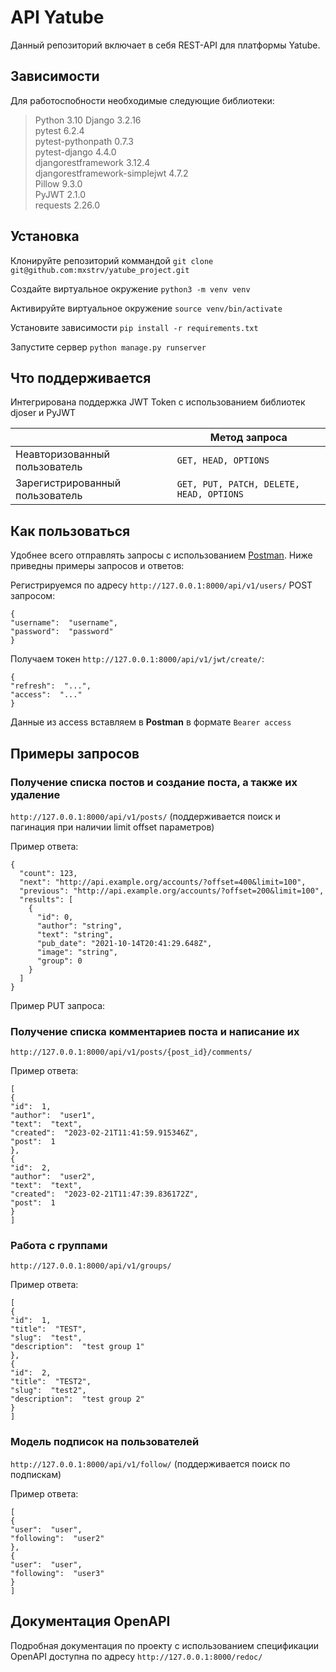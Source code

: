 # API Yatube

Данный репозиторий включает в себя REST-API для платформы Yatube.


## Зависимости

Для работоспобности необходимые следующие библиотеки:
>Python 3.10
Django 3.2.16  
pytest 6.2.4  
pytest-pythonpath 0.7.3  
pytest-django 4.4.0  
djangorestframework 3.12.4  
djangorestframework-simplejwt 4.7.2  
Pillow 9.3.0  
PyJWT 2.1.0  
requests 2.26.0

## Установка

Клонируйте репозиторий коммандой `git clone git@github.com:mxstrv/yatube_project.git`

Создайте виртуальное окружение   `python3 -m venv venv`

Активируйте виртуальное окружение `source venv/bin/activate`

Установите зависимости `pip install -r requirements.txt`

Запустите сервер `python manage.py runserver`
 
## Что поддерживается

Интегрирована поддержка JWT Token с использованием библиотек djoser и PyJWT

|              |Метод запроса                        |
|------------------------------------------|-----------------------------|
Неавторизованный пользователь     |`GET, HEAD, OPTIONS`               
Зарегистрированный пользователь   |`GET, PUT, PATCH, DELETE, HEAD, OPTIONS`            


## Как пользоваться
Удобнее всего отправлять запросы с использованием [Postman](https://www.postman.com/). Ниже приведны примеры запросов и ответов:

Регистрируемся по адресу `http://127.0.0.1:8000/api/v1/users/` POST запросом:
```
{
"username":  "username",
"password":  "password"
}
```
 Получаем токен `http://127.0.0.1:8000/api/v1/jwt/create/`:
```
{
"refresh":  "...",
"access":  "..."
}
```
Данные из access вставляем в **Postman** в формате `Bearer access`

## Примеры запросов

### Получение списка постов и создание поста, а также их удаление
`http://127.0.0.1:8000/api/v1/posts/` (поддерживается поиск и пагинация при наличии limit offset параметров)

Пример ответа:
```
{
  "count": 123,
  "next": "http://api.example.org/accounts/?offset=400&limit=100",
  "previous": "http://api.example.org/accounts/?offset=200&limit=100",
  "results": [
    {
      "id": 0,
      "author": "string",
      "text": "string",
      "pub_date": "2021-10-14T20:41:29.648Z",
      "image": "string",
      "group": 0
    }
  ]
}
```
Пример PUT запроса:

### Получение списка комментариев поста и написание их
`http://127.0.0.1:8000/api/v1/posts/{post_id}/comments/`

Пример ответа:
```
[
{
"id":  1,
"author":  "user1",
"text":  "text",
"created":  "2023-02-21T11:41:59.915346Z",
"post":  1
},
{
"id":  2,
"author":  "user2",
"text":  "text",
"created":  "2023-02-21T11:47:39.836172Z",
"post":  1
}
]
```

### Работа с группами
`http://127.0.0.1:8000/api/v1/groups/`

Пример ответа:
```
[
{
"id":  1,
"title":  "TEST",
"slug":  "test",
"description":  "test group 1"
},
{
"id":  2,
"title":  "TEST2",
"slug":  "test2",
"description":  "test group 2"
}
]
```
### Модель подписок на пользователей
`http://127.0.0.1:8000/api/v1/follow/` (поддерживается поиск по подпискам)

Пример ответа:
```
[
{
"user":  "user",
"following":  "user2"
},
{
"user":  "user",
"following":  "user3"
}
]
```
## Документация OpenAPI
Подробная документация по проекту c использованием спецификации OpenAPI доступна по адресу `http://127.0.0.1:8000/redoc/`
